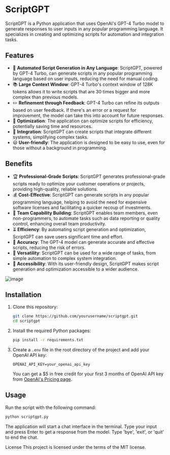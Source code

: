 # ScriptGPT

ScriptGPT is a Python application that uses OpenAI's GPT-4 Turbo model to generate responses to user inputs in any popular programming language. It specializes in creating and optimizing scripts for automation and integration tasks.

## Features

- :robot: **Automated Script Generation in Any Language**: ScriptGPT, powered by GPT-4 Turbo, can generate scripts in any popular programming language based on user inputs, reducing the need for manual coding.
- :books: **Large Context Window**: GPT-4 Turbo's context window of 128K tokens allows it to write scripts that are 30 times bigger and more complex than previous models.
- :pencil2: **Refinement through Feedback**: GPT-4 Turbo can refine its outputs based on user feedback. If there's an error or a request for improvement, the model can take this into account for future responses.
- :rocket: **Optimization**: The application can optimize scripts for efficiency, potentially saving time and resources.
- :link: **Integration**: ScriptGPT can create scripts that integrate different systems, simplifying complex tasks.
- :smiley: **User-friendly**: The application is designed to be easy to use, even for those without a background in programming.

## Benefits

- :trophy: **Professional-Grade Scripts**: ScriptGPT generates professional-grade scripts ready to optimize your customer operations or projects, providing high-quality, reliable solutions.
- :moneybag: **Cost-Effective**: ScriptGPT can generate scripts in any popular programming language, helping to avoid the need for expensive software licenses and facilitating a quicker recoup of investments.
- :busts_in_silhouette: **Team Capability Building**: ScriptGPT enables team members, even non-programmers, to automate tasks such as data reporting or quality control, enhancing overall team productivity.
- :hourglass_flowing_sand: **Efficiency**: By automating script generation and optimization, ScriptGPT can save users significant time and effort.
- :dart: **Accuracy**: The GPT-4 model can generate accurate and effective scripts, reducing the risk of errors.
- :wrench: **Versatility**: ScriptGPT can be used for a wide range of tasks, from simple automation to complex system integration.
- :door: **Accessibility**: With its user-friendly design, ScriptGPT makes script generation and optimization accessible to a wider audience.

![image](https://github.com/scahyono/scriptgpt/assets/2072698/6c54376b-4e34-47d5-91cb-3218f2e0a3a0)

## Installation

1. Clone this repository:
    ```bash
    git clone https://github.com/yourusername/scriptgpt.git
    cd scriptgpt
    ```
2. Install the required Python packages:
    ```bash
    pip install -r requirements.txt
    ```
3. Create a `.env` file in the root directory of the project and add your OpenAI API key:
    ```env
    OPENAI_API_KEY=your_openai_api_key
    ```
    You can get a $5 in free credit for your first 3 months of OpenAI API key from [OpenAI's Pricing page](https://openai.com/pricing).


## Usage

Run the script with the following command:

```bash
python scriptgpt.py
```

The application will start a chat interface in the terminal. Type your input and press Enter to get a response from the model. Type 'bye', 'exit', or 'quit' to end the chat.

License
This project is licensed under the terms of the MIT license.
